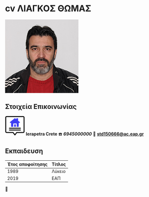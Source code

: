 # cv ΛΙΑΓΚΟΣ ΘΩΜΑΣ
![cv-Liagkos](/images/LiagkosThomasEap.jpg)

## Στοιχεία Επικοινωνίας

![address](/icons/address.png) **Ierapetra Crete** 
:telephone: _**6945000000**_
:e-mail: **std150666@ac.eap.gr**

## Εκπαιδευση

Έτος αποφοίτησης | Τίτλος
------------ | -------------
1989| Λύκειο
2019| ΕΑΠ
:e-mail:
